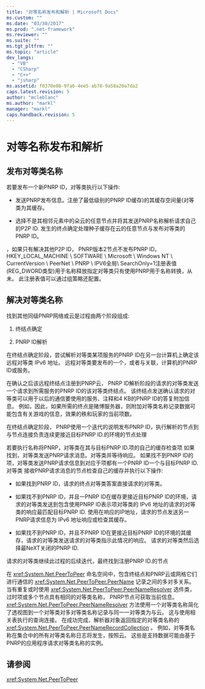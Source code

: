 ```yaml
---
title: "对等名称发布和解析 | Microsoft Docs"
ms.custom: ""
ms.date: "03/30/2017"
ms.prod: ".net-framework"
ms.reviewer: ""
ms.suite: ""
ms.tgt_pltfrm: ""
ms.topic: "article"
dev_langs: 
  - "VB"
  - "CSharp"
  - "C++"
  - "jsharp"
ms.assetid: f0370e08-9fa6-4ee5-ab78-9a58a20a7da2
caps.latest.revision: 5
author: "mcleblanc"
ms.author: "markl"
manager: "markl"
caps.handback.revision: 5
---
```

# 对等名称发布和解析
## 发布对等类名称  
 若要发布一个新PNRP ID，对等类执行以下操作:  
  
-   发送PNRP发布信息。注册了最低级别的PNRP ID缓存\)的其缓存空间量\(对等类为其缓存。  
  
-   选择不是其相邻元素中的朵云的任意节点并将其发送PNRP名称解析请求自己的P2P ID.  发生的终点确定处理种子缓存在云的任意节点与发布对等类的PNRP ID。  
  
 ，如果只有解决其他P2P ID， PNRP版本2节点不发布PNRP ID。  HKEY\_LOCAL\_MACHINE \\ SOFTWARE \\ Microsoft \\ Windows NT \\ CurrentVersion \\ PeerNet \\ PNRP \\ IPV6全局\\ SearchOnly\=1注册表值\(REG\_DWORD类型\)用于名称释放指定对等类只有使用PNRP用于名称转换，从未。  此注册表值可以通过组策略还配置。  
  
## 解决对等类名称  
 找到其他同级PNRP网络或云是过程由两个阶段组成:  
  
1.  终结点确定  
  
2.  PNRP ID解析  
  
 在终结点确定阶段，尝试解析对等类某项服务的PNRP ID在另一台计算机上确定该远程对等类 IPv6 地址。  远程对等类要发布的一个，或者与关联，计算机的PNRP ID或服务。  
  
 在确认之后该远程终结点注册到PNRP云， PNRP ID解析阶段的请求的对等类发送一个请求到所需服务的PNRP ID的该对等类终结点。  该终结点发送确认请求的对等类可以用于以后的通信要使用的服务、注释和4 KB的PNRP ID的答复附加信息。  例如，因此，如果所需的终点是赌博服务器，则附加对等类名称记录数据可能包含有关游戏的信息，效果的秩和玩家的当前项数。  
  
 在终结点确定阶段， PNRP使用一个迭代的说明发布PNRP ID，执行解析的节点到与节点连接负责连续更接近目标PNRP ID.的环境的节点处理  
  
 若要执行名称将PNRP，对等类在其与目标PNRP ID.项的自己的缓存检查项  如果找到，对等类发送PNRP请求消息。对等类并等待响应。  如果找不到PNRP ID的项，对等类发送PNRP请求信息到对应于项都有一个PNRP ID一个与目标PNRP ID.对等类  接收PNRP请求消息的节点检查自己的缓存并执行以下操作:  
  
-   如果找到PNRP ID，请求的终点对等类答案直接请求的对等类。  
  
-   如果找不到PNRP ID，并且一PNRP ID在缓存更接近目标PNRP ID的环境，请求的对等类发送到包含使用PNRP ID表示项对等类的 IPv6 地址的请求的对等类的响应最匹配目标PNRP ID.  使用在响应的IP地址，请求的节点发送另一PNRP请求信息为 IPv6 地址响应或检查其缓存。  
  
-   如果找不到PNRP ID，并且不PNRP ID在更接近目标PNRP ID的环境的其缓存，请求的对等类发送请求的对等类指示此情况的响应。  请求的对等类然后选择最NeXT关闭的PNRP ID.  
  
 请求的对等类继续此过程的后续迭代，最终找到注册PNRP ID.的节点  
  
 在 <xref:System.Net.PeerToPeer> 命名空间中，包含终结点和PNRP云或网格它们进行通信的 <xref:System.Net.PeerToPeer.PeerName> 记录之间的多对多关系。  当有重复或时使用 <xref:System.Net.PeerToPeer.PeerNameResolver> 选件类，过时项或多个节点具有相同的对等类名称， PNRP节点可获取当前信息。  <xref:System.Net.PeerToPeer.PeerNameResolver> 方法使用一个对等类名称简化了透视图到一个对等类对多对等类名称记录与同一一对等类为与云。  这与使用相关表执行的查询连接。  在成功完成，解析器对象返回指定的对等类名称的 <xref:System.Net.PeerToPeer.PeerNameRecordCollection> 。  例如，对等类名称在集合中的所有对等类名称日志将发生，按照云。  这些是支持数据可能由基于PNRP的应用程序请求对等类名称的实例。  
  
## 请参阅  
 <xref:System.Net.PeerToPeer>